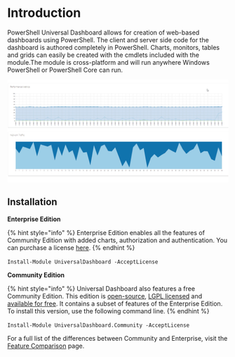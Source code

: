 # Introduction

PowerShell Universal Dashboard allows for creation of web-based dashboards using PowerShell. The client and server side code for the dashboard is authored completely in PowerShell. Charts, monitors, tables and grids can easily be created with the cmdlets included with the module.The module is cross-platform and will run anywhere Windows PowerShell or PowerShell Core can run.

![Live data from InfluxDB shown in Universal Dashboard](.gitbook/assets/influxdb.gif)

## Installation

**Enterprise Edition**

{% hint style="info" %}
Enterprise Edition enables all the features of Community Edition with added charts, authorization and authentication. You can purchase a license [here](https://ironmansoftware.com/collections/powershell/products/powershell-universal-dashboard).
{% endhint %}

`Install-Module UniversalDashboard -AcceptLicense`

**Community Edition**

{% hint style="info" %}
Universal Dashboard also features a free Community Edition. This edition is [open-source](https://github.com/ironmansoftware/universal-dashboard), [LGPL licensed](https://github.com/ironmansoftware/universal-dashboard/blob/master/LICENSE) and [available for free](https://www.powershellgallery.com/packages/UniversalDashboard.Community). It contains a subset of features of the Enterprise Edition. To install this version, use the following command line.
{% endhint %}

`Install-Module UniversalDashboard.Community -AcceptLicense`

For a full list of the differences between Community and Enterprise, visit the [Feature Comparison](feature-comparison.md) page. 

